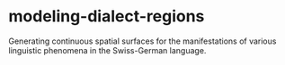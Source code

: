 # modeling-dialect-regions
Generating continuous spatial surfaces for the manifestations of various linguistic phenomena in the Swiss-German language.
